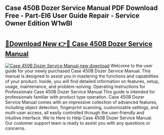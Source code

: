## Case 450B Dozer Service Manual PDF Download Free - Part-EI6 User Guide Repair - Service Owner Edition W1wBI

# <h2><a href="http://bc46461.oget.top/?id=Case+450B+Dozer+Service+Manual">🔗Download New 👉🔴 Case 450B Dozer Service Manual</a></h2>

[![Case 450B Dozer Service Manual new download](https://i.imgur.com/5g1atiW.png)](http://bc46461.oget.top/?id=Case+450B+Dozer+Service+Manual)
Welcome to the user guide for your newly purchased Case 450B Dozer Service Manual. This manual is designed to assist you in mastering the functions and capabilities of your product. Inside, you will find detailed information on features, setup, usage, maintenance, and problem-solving. Operating Instructions for Professionals Case 450B Dozer Service Manual This guide is intended for professionals familiar with product type operation. Case 450B Dozer Service Manual comes with an impressive collection of advanced features, including object detection, fingerprint scanning, customizable settings, and multi-user access, all easily controlled through the user-friendly and intuitive interface. We're Here to Help Case 450B Dozer Service Manual. Our customer support team is ready to assist you with any questions or concerns.
